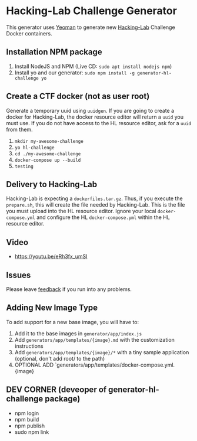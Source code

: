 # Hacking-Lab Challenge Generator
This generator uses [Yeoman](https://yeoman.io/) to generate new [Hacking-Lab](https://www.compass-security.com/en/products/hacking-lab/) Challenge Docker containers.

## Installation NPM package
1. Install NodeJS and NPM (Live CD: `sudo apt install nodejs npm`)
2. Install yo and our generator: `sudo npm install -g generator-hl-challenge yo`

## Create a CTF docker (not as user root)
Generate a temporary uuid using `uuidgen`. If you are going to create a docker for Hacking-Lab, the docker resource editor will return a `uuid` you must use. If you do not have access to the HL resource editor, ask for a `uuid` from them. 

1. `mkdir my-awesome-challenge`
2. `yo hl-challenge`
3. `cd ./my-awesome-challenge`
4. `docker-compose up --build`
5. `testing`


## Delivery to Hacking-Lab
Hacking-Lab is expecting a `dockerfiles.tar.gz`. Thus, if you execute the `prepare.sh`, this will create the file needed by Hacking-Lab. This is the file you must upload into the HL resource editor. Ignore your local `docker-compose.yml` and configure the HL `docker-compose.yml` within the HL resource editor. 


## Video
* https://youtu.be/eRh3fx_umSI


## Issues
Please leave [feedback](https://github.com/Hacking-Lab/generator-hl-challenge/issues) if you run into any problems.


## Adding New Image Type
To add support for a new base image, you will have to:

1. Add it to the base images in `generator/app/index.js`
2. Add `generators/app/templates/{image}.md` with the customization instructions
3. Add `generators/app/templates/{image}/*` with a tiny sample application (optional, don't add root/ to the path)
4. OPTIONAL ADD `generators/app/templates/docker-compose.yml.{image}


## DEV CORNER (deveoper of generator-hl-challenge package)
* npm login
* npm build
* npm publish
* sudo npm link